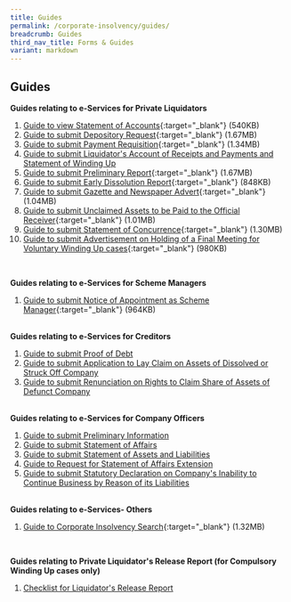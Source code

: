 ```yaml
---
title: Guides
permalink: /corporate-insolvency/guides/
breadcrumb: Guides
third_nav_title: Forms & Guides
variant: markdown
---
```

Guides
---

**Guides relating to e-Services for Private Liquidators**<br>

1. [Guide to view Statement of Accounts](/files/guide%20to%20statement%20of%20accounts%20eservice.pdf){:target="_blank"} (540KB)<br>
2. [Guide to submit Depository Request](/files/guide%20depository%20request.pdf){:target="_blank"} (1.67MB)<br>
3. [Guide to submit Payment Requisition](/files/guide%20to%20payment%20requisition%20eservice.pdf){:target="_blank"} (1.34MB)<br>
4. [Guide to submit Liquidator's Account of Receipts and Payments and Statement of Winding Up](/files/submit%20liquidator%20account%20of%20receipts%20and%20payments%20and%20statement%20of%20the%20position%20in%20the%20winding%20up.pdf)<br>
5.  [Guide to submit Preliminary Report](/files/guide%20to%20submit%20preliminary%20report.pdf){:target="_blank"} (1.67MB)<br>
6. [Guide to submit Early Dissolution Report](/files/guide%20to%20submit%20early%20dissolution%20report.pdf){:target="_blank"} (848KB)<br>
7. [Guide to submit Gazette and Newspaper Advert](/files/guide%20to%20submit%20gazette%20and%20newspaper%20advert.pdf){:target="_blank"} (1.04MB)<br>
8. [Guide to submit Unclaimed Assets to be Paid to the Official Receiver](/files/guide%20to%20submit%20unclaimed%20assets%20to%20be%20paid%20to%20the%20official%20receiver.pdf){:target="_blank"} (1.01MB)<br>
9. [Guide to submit Statement of Concurrence](/files/guide%20to%20submit%20statement%20of%20concurrence.pdf){:target="_blank"} (1.30MB)<br>
10. [Guide to submit Advertisement on Holding of a Final Meeting for Voluntary Winding Up cases](/files/guide%20to%20submit%20advert%20final%20meeting%20vw.pdf){:target="_blank"} (980KB)<br>
<br>


**Guides relating to e-Services for Scheme Managers**<br>

1. [Guide to submit Notice of Appointment as Scheme Manager](/files/guide%20to%20submit%20notice%20of%20appointment%20as%20scheme%20manager.pdf){:target="_blank"} (964KB)<br><br>




**Guides relating to e-Services for Creditors**<br>

1. [Guide to submit Proof of Debt](/files/submit%20proof%20of%20debt.pdf)<br>
2. [Guide to submit Application to Lay Claim on Assets of Dissolved or Struck Off Company](/files/submit%20application%20to%20lay%20claim%20on%20assets%20of%20dissolved%20or%20struck%20off%20company%20v2.pdf)
3. [Guide to submit Renunciation on Rights to Claim Share of Assets of Defunct Company](/files/submit%20renunciation%20on%20rights%20to%20claim%20share%20of%20assets%20of%20defunct%20company.pdf)
<br><br>


**Guides relating to e-Services for Company Officers**<br>

1. [Guide to submit Preliminary Information](/files/submit%20preliminary%20information.pdf)<br>
2. [Guide to submit Statement of Affairs](/files/submit%20statement%20of%20affairs.pdf)<br>
3. [Guide to submit Statement of Assets and Liabilities](/files/submit%20statement%20of%20assets%20and%20liabilities.pdf)<br>
4. [Guide to Request for Statement of Affairs Extension](/files/request%20for%20statement%20of%20affairs%20extension.pdf)<br>
5. [Guide to submit Statutory Declaration on Company's Inability to Continue Business by Reason of its Liabilities](/files/statutory%20declaration%20on%20company’s%20inability%20to%20continue%20business%20by%20reason%20of%20its%20liabilities.pdf)
<br><br>


**Guides relating to e-Services- Others**<br>

1. [Guide to Corporate Insolvency Search](/files/guide%20to%20corporate%20insolvency%20search.pdf){:target="_blank"} (1.32MB)<br>
<br>

**Guides relating to Private Liquidator's Release Report (for Compulsory Winding Up cases only)**<br>
1. [Checklist for Liquidator's Release Report](/files/Checklist_for_Liquidator_s_Report.pdf)